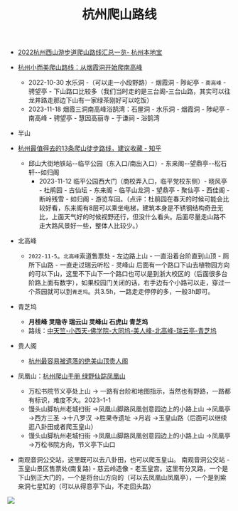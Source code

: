 ﻿---
layout:		post
category:	"other"
title:		"杭州爬山路线"
tags:		[]
---

- [2022杭州西山游步道爬山路线汇总一览- 杭州本地宝](http://m.hz.bendibao.com/mip/112201.shtm)
- [杭州小而美爬山路线：从烟霞洞开始爬南高峰](https://baijiahao.baidu.com/s?id=1734719229265986022&wfr=spider&for=pc)
  - 2022-10-30 水乐洞 -（可以走一小段野路）-  烟霞洞 - 陟屺亭 - `南高峰` - 骋望亭 - 下山路口比较多（我们当时走的是三台阁-三台山路，其实可以往龙井路走那边下山有一家绿茶刚好可以吃饭）
  - 2023-11-18 烟霞三洞南高峰浴鹄湾：石屋洞 - 水乐洞 - 烟霞洞 - 陟屺亭 - 南高峰 - 骋望亭 - 慧因高丽寺 - 于谦祠 - 浴鹄湾
  
- 半山
- [杭州最值得去的13条爬山徒步路线，建议收藏 - 知乎](https://zhuanlan.zhihu.com/p/517247486)
  - 邱山大街地铁站--临平公园（东入口/南出入口）- 东来阁--望鼎亭--松石轩--如归阁
    - 2023-11-12 临平公园西大门（商校弄入口，临平党校东侧）- 晓风亭 - 杜鹃园 - 古仙坛 - 东来阁 - 临平山龙洞 - 望鼎亭 - 聚仙亭 - 西佳阁 - 断岭残雪 - 如归阁 - 游览车回。（点评：杜鹃园在春天的时候可能会比较好看，东来阁有8层可以乘坐电梯，建筑本身是不锈钢结构奇丑无比，上面天气好的时候视野还行，但没什么看头。后面尽量走山路不走大路风景好一些，整体人比较少。）
  
- 北高峰
  - `2022-11-5`。`北高峰`索道售票处 - 左边路上山 - 一直沿着台阶直到山顶 - 厕所下山路 - 一直走过瑞云听松 - 灵峰山 后面有一个路口下山去植物园方向的可以下山，这里不下山下一个路口也可以是到浙大校区的（后面很多台阶路上面有数字），如果校园门关闭的话，右手边有个小路可以走，穿过一个茶园就可以到`青芝坞`。共3.5h，一路走走停停的多，一般3h即可。
  
- 青芝坞
  - **月桂峰 灵隐寺 瑞云山 灵峰山 石虎山 青芝坞**
  - 路线：[中天竺-小西天-佛学院-大同坞-美人峰-北高峰-瑞云亭-青芝坞](https://mp.weixin.qq.com/s/_kPty2-mNPaQTnTjzE88JQ)

- 贵人阁
  - [杭州最容易被遗落的绝美山顶贵人阁](https://www.xiaohongshu.com/discovery/item/628133f4000000000102ba13)

- 凤凰山：[杭州爬山手册 绿野仙踪凤凰山](https://www.xiaohongshu.com/discovery/item/62877a8f0000000021034190?source=question)
  - 万松书院节义亭处上山 -> 一路有台阶和地图指示，当然也有野路，一路都有标识，难度不大。2023-1-1
  - 馒头山脚杭州老城扫街 →凤凰山脚路凤凰创意园边上的小路上山 →凤凰亭 →西方三圣 →十八罗汉 →胜果寺遗址 →月岩 →玉皇山路（后面可以继续逛八卦田或者爬玉皇山）
  - 馒头山脚杭州老城扫街 →凤凰山脚路凤凰创意园边上的小路上山 →凤凰亭 →万松书院方向，节义亭下山口
  
- 南观音洞公交站，这里既可以去八卦田，也可以爬玉皇山。 南观音洞公交站 - 玉皇山景区售票处(南复路) - 慈云岭造像 - 老玉皇宫。这里有分叉路，一个是下山到正大门的，一个是将台山方向的（可以去凤凰山凤凰亭），一个是到紫来洞七星缸的（可以从得意亭下山，不走回头路）

![](https://gimg2.baidu.com/image_search/src=http%3A%2F%2Fgss0.baidu.com%2F-fo3dSag_xI4khGko9WTAnF6hhy%2Fzhidao%2Fpic%2Fitem%2F96dda144ad345982f4bdf8f70cf431adcbef849b.jpg&refer=http%3A%2F%2Fgss0.baidu.com&app=2002&size=f9999,10000&q=a80&n=0&g=0n&fmt=auto?sec=1667619366&t=57a0dd7949e2e45a67748021c4e5b951)
